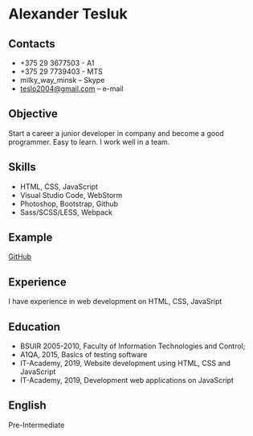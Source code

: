 # Alexander Tesluk
## Contacts
* +375 29 3677503 - A1
* +375 29 7739403 - MTS
* milky_way_minsk – Skype
* teslo2004@gmail.com – e-mail
## Objective
Start a career a junior developer in company and become a good programmer. Easy to learn. I work well in a team.
## Skills
* HTML, CSS, JavaScript
* Visual Studio Code, WebStorm
* Photoshop, Bootstrap, Github
* Sass/SCSS/LESS, Webpack
## Example
[GitHub](https://github.com/teslo2004/lesson)
## Experience
I have experience in web development on HTML, CSS, JavaSript
## Education
*	BSUIR 2005-2010, Faculty of Information Technologies and Control;
* A1QA, 2015, Basics of testing software
* IT-Academy, 2019, Website development using HTML, CSS and JavaScript
* IT-Academy, 2019, Development web applications on JavaScript
## English
Pre-Intermediate
